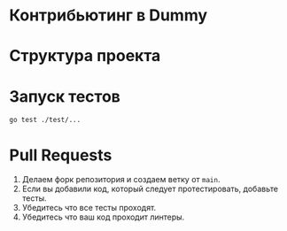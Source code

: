 # Контрибьютинг в Dummy

# Структура проекта

# Запуск тестов

```
go test ./test/...
```

# Pull Requests
1. Делаем форк репозитория и создаем ветку от `main`.
2. Если вы добавили код, который следует протестировать, добавьте тесты.
3. Убедитесь что все тесты проходят.
4. Убедитесь что ваш код проходит линтеры.
